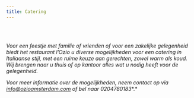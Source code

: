 ```yaml
---
title: Catering
---
```



##### &nbsp;

*Voor een feestje met familie of vrienden of voor een zakelijke gelegenheid biedt het restaurant l’Ozio u diverse mogelijkheden voor een catering in Italiaanse stijl, met een ruime keuze aan gerechten, zowel warm als koud.
<br>Wij brengen naar u thuis of op kantoor alles wat u nodig heeft voor de gelegenheid.*

*Voor meer informatie over de mogelijkheden, neem contact op via info@ozioamsterdam.com of bel naar 0204780183**.*